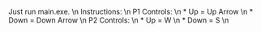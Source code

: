 Just run main.exe. \n
Instructions: \n
  P1 Controls: \n
    * Up = Up Arrow \n
    * Down = Down Arrow \n
  P2 Controls: \n
    * Up = W \n
    * Down = S \n
